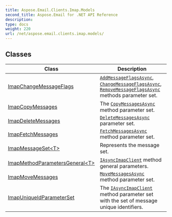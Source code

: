 ```yaml
---
title: Aspose.Email.Clients.Imap.Models
second_title: Aspose.Email for .NET API Reference
description: 
type: docs
weight: 220
url: /net/aspose.email.clients.imap.models/
---
```



## Classes

| Class | Description |
| --- | --- |
| [ImapChangeMessageFlags](./imapchangemessageflags/) | [`AddMessageFlagsAsync`](../aspose.email.clients.imap/iasyncimapclient/addmessageflagsasync/), [`ChangeMessageFlagsAsync`](../aspose.email.clients.imap/iasyncimapclient/changemessageflagsasync/), [`RemoveMessageFlagsAsync`](../aspose.email.clients.imap/iasyncimapclient/removemessageflagsasync/) methods parameter set. |
| [ImapCopyMessages](./imapcopymessages/) | The [`CopyMessagesAsync`](../aspose.email.clients.imap/iasyncimapclient/copymessagesasync/) method parameter set. |
| [ImapDeleteMessages](./imapdeletemessages/) | [`DeleteMessagesAsync`](../aspose.email.clients.imap/iasyncimapclient/deletemessagesasync/) parameter set. |
| [ImapFetchMessages](./imapfetchmessages/) | [`FetchMessagesAsync`](../aspose.email.clients.imap/iasyncimapclient/fetchmessagesasync/) method parameter set. |
| [ImapMessageSet&lt;T&gt;](./imapmessageset-1/) | Represents the message set. |
| [ImapMethodParametersGeneral&lt;T&gt;](./imapmethodparametersgeneral-1/) | [`IAsyncImapClient`](../aspose.email.clients.imap/iasyncimapclient/) method general parameters. |
| [ImapMoveMessages](./imapmovemessages/) | [`MoveMessagesAsync`](../aspose.email.clients.imap/iasyncimapclient/movemessagesasync/) method parameter set. |
| [ImapUniqueIdParameterSet](./imapuniqueidparameterset/) | The [`IAsyncImapClient`](../aspose.email.clients.imap/iasyncimapclient/) method parameter set with the set of message unique identifiers. |


